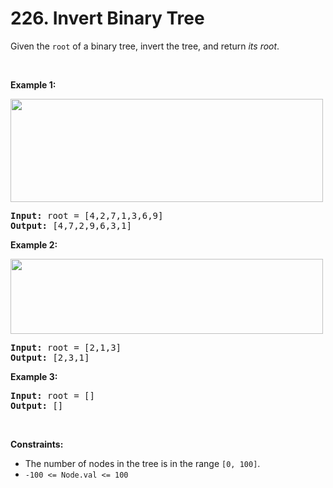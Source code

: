 # 226. Invert Binary Tree

<p>Given the <code>root</code> of a binary tree, invert the tree, and return <em>its root</em>.</p>

<p>&nbsp;</p>
<p><strong class="example">Example 1:</strong></p>
<img alt="" src="https://assets.leetcode.com/uploads/2021/03/14/invert1-tree.jpg" style="width: 500px; height: 165px;" />
<pre>
<strong>Input:</strong> root = [4,2,7,1,3,6,9]
<strong>Output:</strong> [4,7,2,9,6,3,1]
</pre>

<p><strong class="example">Example 2:</strong></p>
<img alt="" src="https://assets.leetcode.com/uploads/2021/03/14/invert2-tree.jpg" style="width: 500px; height: 120px;" />
<pre>
<strong>Input:</strong> root = [2,1,3]
<strong>Output:</strong> [2,3,1]
</pre>

<p><strong class="example">Example 3:</strong></p>

<pre>
<strong>Input:</strong> root = []
<strong>Output:</strong> []
</pre>

<p>&nbsp;</p>
<p><strong>Constraints:</strong></p>

<ul>
	<li>The number of nodes in the tree is in the range <code>[0, 100]</code>.</li>
	<li><code>-100 &lt;= Node.val &lt;= 100</code></li>
</ul>
